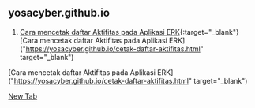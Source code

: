 ## yosacyber.github.io

1. [Cara mencetak daftar Aktifitas pada Aplikasi ERK](https://yosacyber.github.io/cetak-daftar-aktifitas.html){:target="_blank"}
[Cara mencetak daftar Aktifitas pada Aplikasi ERK]("https://yosacyber.github.io/cetak-daftar-aktifitas.html" target="_blank")

[Cara mencetak daftar Aktifitas pada Aplikasi ERK]("https://yosacyber.github.io/cetak-daftar-aktifitas.html" target="_blank")

<a href="example.com" target="_blank">New Tab</a>
